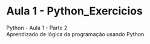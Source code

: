 # Aula 1 - Python_Exercicios 
Python - Aula 1 - Parte 2
<br/>Aprendizado de lógica da programação usando Python

